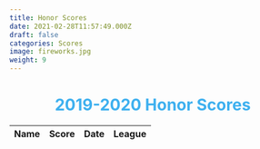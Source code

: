 ```yaml
---
title: Honor Scores
date: 2021-02-28T11:57:49.000Z
draft: false
categories: Scores
image: fireworks.jpg
weight: 9
---
```

<h1 style="text-align:center;color:#3eb0ef;"> 2019-2020 Honor Scores </h1>

| Name | Score | Date | League |
| ---- | ----- | ---- | ------ |












